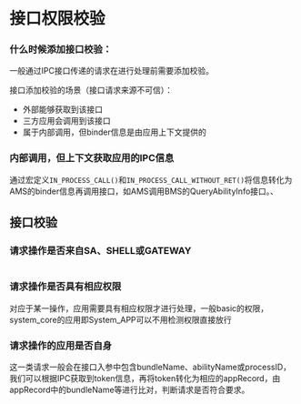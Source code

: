 # 接口权限校验

### 什么时候添加接口校验：

一般通过IPC接口传递的请求在进行处理前需要添加校验。

接口添加校验的场景（接口请求来源不可信）：

- 外部能够获取到该接口
- 三方应用会调用到该接口
- 属于内部调用，但binder信息是由应用上下文提供的



### 内部调用，但上下文获取应用的IPC信息

通过宏定义`IN_PROCESS_CALL()`和`IN_PROCESS_CALL_WITHOUT_RET()`将信息转化为AMS的binder信息再调用接口，如AMS调用BMS的QueryAbilityInfo接口。、

## 接口校验

### 请求操作是否来自SA、SHELL或GATEWAY

```cpp

```

### 请求操作是否具有相应权限

对应于某一操作，应用需要具有相应权限才进行处理，一般basic的权限，system_core的应用即System_APP可以不用检测权限直接放行

### 请求操作的应用是否自身

这一类请求一般会在接口入参中包含bundleName、abilityName或processID，我们可以根据IPC获取到token信息，再将token转化为相应的appRecord，由appRecord中的bundleName等进行比对，判断请求是否符合要求。

